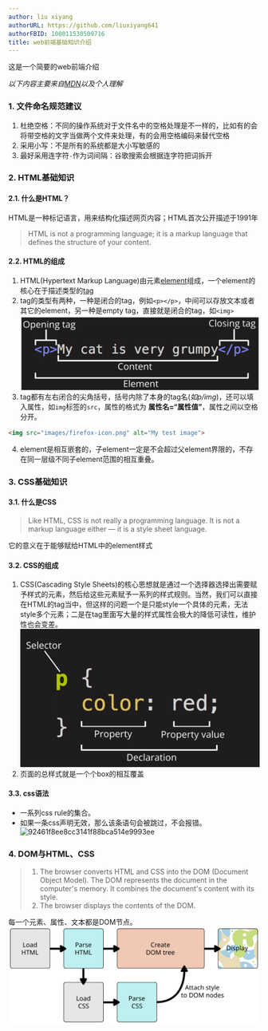 ```yaml
---
author: liu xiyang
authorURL: https://github.com/liuxiyang641
authorFBID: 100011530509716
title: web前端基础知识介绍
---
```


这是一个简要的web前端介绍

<!--truncate-->

*以下内容主要来自[MDN](https://developer.mozilla.org/en-US/docs/Learn/Getting_started_with_the_web/Dealing_with_files)以及个人理解*
### 1. 文件命名规范建议
1. 杜绝空格：不同的操作系统对于文件名中的空格处理是不一样的，比如有的会将带空格的文字当做两个文件来处理，有的会用空格编码来替代空格
2. 采用小写：不是所有的系统都是大小写敏感的
3. 最好采用连字符`-`作为词间隔：谷歌搜索会根据连字符把词拆开
### 2. HTML基础知识
#### 2.1. 什么是HTML？  
HTML是一种标记语言，用来结构化描述网页内容；HTML首次公开描述于1991年
>HTML is not a programming language; it is a markup language that defines the structure of your content.  

#### 2.2. HTML的组成
1. HTML(Hypertext Markup Language)由元素<u>element</u>组成，一个element的核心在于描述类型的<u>tag</u>  
2. tag的类型有两种，一种是闭合的tag，例如`<p></p>`，中间可以存放文本或者其它的element，另一种是empty tag，直接就是闭合的tag，如`<img>`  
![html element](assets/web/4CFD3656-0522-4EDC-974F-89493ED4E81E.png)
3. tag都有左右闭合的尖角括号，括号内除了本身的tag名(*如p/img*)，还可以填入属性，如`img`标签的`src`，属性的格式为 **属性名=“属性值”**，属性之间以空格分开。
```HTML
<img src="images/firefox-icon.png" alt="My test image">
```
4. element是相互嵌套的，子element一定是不会超过父element界限的，不存在同一层级不同子element范围的相互重叠。
### 3. CSS基础知识
#### 3.1. 什么是CSS
>Like HTML, CSS is not really a programming language. It is not a markup language either — it is a style sheet language.   

它的意义在于能够赋给HTML中的element样式
#### 3.2. CSS的组成
1. CSS(Cascading Style Sheets)的核心思想就是通过一个选择器选择出需要赋予样式的元素，然后给这些元素赋予一系列的样式规则。当然，我们可以直接在HTML的tag当中，但这样的问题一个是只能style一个具体的元素，无法style多个元素；二是在tag里面写大量的样式属性会极大的降低可读性，维护性也会变差。
 ![css 组成](assets/web/F4E66167-96A6-44B3-B5A5-173BE025284E.png)
2. 页面的总样式就是一个个box的相互覆盖
#### 3.3. css语法
- 一系列css rule的集合。
- 如果一条css声明无效，那么该条语句会被跳过，不会报错。
![92461f8ee8cc3141f88bca514e9993ee](assets/web/web/EC425128-38EB-4567-9960-1AE88E30B775.png)
### 4. DOM与HTML、CSS
> 1. The browser converts HTML and CSS into the DOM (Document Object Model). The DOM represents the document in the computer's memory. It combines the document's content with its style.
> 2. The browser displays the contents of the DOM.

每一个元素、属性、文本都是DOM节点。
![Dom pic](assets/web/5BB5C2E1-3636-45B4-9242-59288FA07793.svg)


